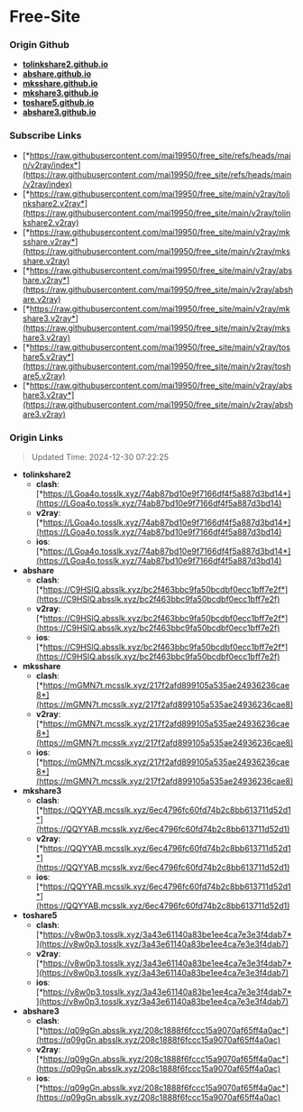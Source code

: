 # Free-Site

### Origin Github

- [**tolinkshare2.github.io**](https://github.com/tolinkshare2/tolinkshare2.github.io)
- [**abshare.github.io**](https://github.com/abshare/abshare.github.io)
- [**mksshare.github.io**](https://github.com/mksshare/mksshare.github.io)
- [**mkshare3.github.io**](https://github.com/mkshare3/mkshare3.github.io)
- [**toshare5.github.io**](https://github.com/toshare5/toshare5.github.io)
- [**abshare3.github.io**](https://github.com/abshare3/abshare3.github.io)

### Subscribe Links

- [*https://raw.githubusercontent.com/mai19950/free_site/refs/heads/main/v2ray/index*](https://raw.githubusercontent.com/mai19950/free_site/refs/heads/main/v2ray/index)
- [*https://raw.githubusercontent.com/mai19950/free_site/main/v2ray/tolinkshare2.v2ray*](https://raw.githubusercontent.com/mai19950/free_site/main/v2ray/tolinkshare2.v2ray)
- [*https://raw.githubusercontent.com/mai19950/free_site/main/v2ray/mksshare.v2ray*](https://raw.githubusercontent.com/mai19950/free_site/main/v2ray/mksshare.v2ray)
- [*https://raw.githubusercontent.com/mai19950/free_site/main/v2ray/abshare.v2ray*](https://raw.githubusercontent.com/mai19950/free_site/main/v2ray/abshare.v2ray)
- [*https://raw.githubusercontent.com/mai19950/free_site/main/v2ray/mkshare3.v2ray*](https://raw.githubusercontent.com/mai19950/free_site/main/v2ray/mkshare3.v2ray)
- [*https://raw.githubusercontent.com/mai19950/free_site/main/v2ray/toshare5.v2ray*](https://raw.githubusercontent.com/mai19950/free_site/main/v2ray/toshare5.v2ray)
- [*https://raw.githubusercontent.com/mai19950/free_site/main/v2ray/abshare3.v2ray*](https://raw.githubusercontent.com/mai19950/free_site/main/v2ray/abshare3.v2ray)

### Origin Links

> Updated Time: 2024-12-30 07:22:25

- **tolinkshare2**
  - **clash**: [*https://LGoa4o.tosslk.xyz/74ab87bd10e9f7166df4f5a887d3bd14*](https://LGoa4o.tosslk.xyz/74ab87bd10e9f7166df4f5a887d3bd14)
  - **v2ray**: [*https://LGoa4o.tosslk.xyz/74ab87bd10e9f7166df4f5a887d3bd14*](https://LGoa4o.tosslk.xyz/74ab87bd10e9f7166df4f5a887d3bd14)
  - **ios**: [*https://LGoa4o.tosslk.xyz/74ab87bd10e9f7166df4f5a887d3bd14*](https://LGoa4o.tosslk.xyz/74ab87bd10e9f7166df4f5a887d3bd14)
- **abshare**
  - **clash**: [*https://C9HSlQ.absslk.xyz/bc2f463bbc9fa50bcdbf0ecc1bff7e2f*](https://C9HSlQ.absslk.xyz/bc2f463bbc9fa50bcdbf0ecc1bff7e2f)
  - **v2ray**: [*https://C9HSlQ.absslk.xyz/bc2f463bbc9fa50bcdbf0ecc1bff7e2f*](https://C9HSlQ.absslk.xyz/bc2f463bbc9fa50bcdbf0ecc1bff7e2f)
  - **ios**: [*https://C9HSlQ.absslk.xyz/bc2f463bbc9fa50bcdbf0ecc1bff7e2f*](https://C9HSlQ.absslk.xyz/bc2f463bbc9fa50bcdbf0ecc1bff7e2f)
- **mksshare**
  - **clash**: [*https://mGMN7t.mcsslk.xyz/217f2afd899105a535ae24936236cae8*](https://mGMN7t.mcsslk.xyz/217f2afd899105a535ae24936236cae8)
  - **v2ray**: [*https://mGMN7t.mcsslk.xyz/217f2afd899105a535ae24936236cae8*](https://mGMN7t.mcsslk.xyz/217f2afd899105a535ae24936236cae8)
  - **ios**: [*https://mGMN7t.mcsslk.xyz/217f2afd899105a535ae24936236cae8*](https://mGMN7t.mcsslk.xyz/217f2afd899105a535ae24936236cae8)
- **mkshare3**
  - **clash**: [*https://QQYYAB.mcsslk.xyz/6ec4796fc60fd74b2c8bb613711d52d1*](https://QQYYAB.mcsslk.xyz/6ec4796fc60fd74b2c8bb613711d52d1)
  - **v2ray**: [*https://QQYYAB.mcsslk.xyz/6ec4796fc60fd74b2c8bb613711d52d1*](https://QQYYAB.mcsslk.xyz/6ec4796fc60fd74b2c8bb613711d52d1)
  - **ios**: [*https://QQYYAB.mcsslk.xyz/6ec4796fc60fd74b2c8bb613711d52d1*](https://QQYYAB.mcsslk.xyz/6ec4796fc60fd74b2c8bb613711d52d1)
- **toshare5**
  - **clash**: [*https://v8w0p3.tosslk.xyz/3a43e61140a83be1ee4ca7e3e3f4dab7*](https://v8w0p3.tosslk.xyz/3a43e61140a83be1ee4ca7e3e3f4dab7)
  - **v2ray**: [*https://v8w0p3.tosslk.xyz/3a43e61140a83be1ee4ca7e3e3f4dab7*](https://v8w0p3.tosslk.xyz/3a43e61140a83be1ee4ca7e3e3f4dab7)
  - **ios**: [*https://v8w0p3.tosslk.xyz/3a43e61140a83be1ee4ca7e3e3f4dab7*](https://v8w0p3.tosslk.xyz/3a43e61140a83be1ee4ca7e3e3f4dab7)
- **abshare3**
  - **clash**: [*https://q09gGn.absslk.xyz/208c1888f6fccc15a9070af65ff4a0ac*](https://q09gGn.absslk.xyz/208c1888f6fccc15a9070af65ff4a0ac)
  - **v2ray**: [*https://q09gGn.absslk.xyz/208c1888f6fccc15a9070af65ff4a0ac*](https://q09gGn.absslk.xyz/208c1888f6fccc15a9070af65ff4a0ac)
  - **ios**: [*https://q09gGn.absslk.xyz/208c1888f6fccc15a9070af65ff4a0ac*](https://q09gGn.absslk.xyz/208c1888f6fccc15a9070af65ff4a0ac)
